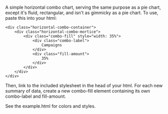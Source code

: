 A simple horizontal combo chart, serving the same purpose as a pie chart, except it's fluid, rectangular, and isn't as gimmicky as a pie chart. To use, paste this into your html:

	<div class="horizontal-combo-container">
		<div class="horizontal-combo-mortice">
			<div class="combo-fill" style="width: 35%">
				<div class="combo-label">
					Campaigns
				</div>
				<div class="fill-amount">
					35%
				</div>
			</div>
		</div>
	</div>

Then, link to the included stylesheet in the head of your html. For each new summary of data, create a new combo-fill element containing its own combo-label and fill-amount.

See the example.html for colors and styles.

